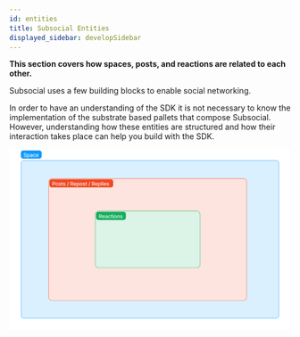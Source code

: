 ```yaml
---
id: entities
title: Subsocial Entities
displayed_sidebar: developSidebar
---
```


**This section covers how spaces, posts, and reactions are related to each other.**

Subsocial uses a few building blocks to enable social networking. 

In order to have an understanding of the SDK it is not necessary to know the implementation of the substrate based pallets that compose Subsocial. 
However, understanding how these entities are structured and how their interaction takes place can help you build with the SDK.


![Space-Post-Reaction Relation](../../../../static/img/space-post-reaction.png)
